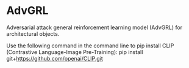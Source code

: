 # AdvGRL
Adversarial attack general reinforcement learning model (AdvGRL) for architectural objects.

Use the following command in the command line to pip install CLIP (Contrastive Language-Image Pre-Training):
pip install git+https://github.com/openai/CLIP.git
